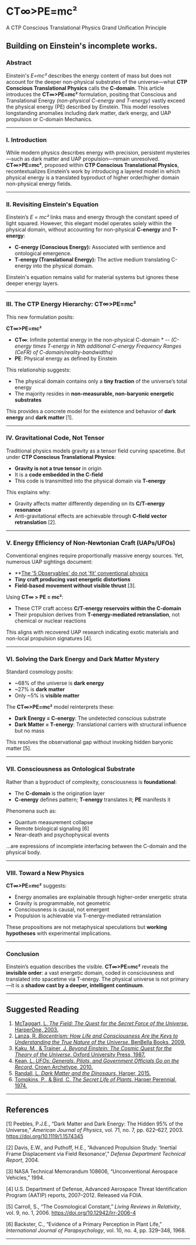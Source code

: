 # CT∞>PE=mc²  
A CTP Conscious Translational Physics Grand Unification Principle
## Building on Einstein's incomplete works.

### Abstract  
Einstein's *E=mc²* describes the energy content of mass but does not account for the deeper non-physical substrates of the universe—what **CTP Conscious Translational Physics** calls the **C-domain**. This article introduces the **CT∞>PE=mc²** formulation, positing that Conscious and Translational Energy *(non-physical C-energy and T-energy)* vastly exceed the physical energy (PE) described by Einstein. This model resolves longstanding anomalies including dark matter, dark energy, and UAP propulsion or C-domain Mechanics.

---

### I. Introduction

While modern physics describes energy with precision, persistent mysteries—such as dark matter and UAP propulsion—remain unresolved. **CT∞>PE=mc²**, proposed within **CTP Conscious Translational Physics**, recontextualizes Einstein’s work by introducing a layered model in which physical energy is a translated byproduct of higher order/higher domain non-physical energy fields.

---

### II. Revisiting Einstein's Equation

Einstein’s *E = mc²* links mass and energy through the constant speed of light squared. However, this elegant model operates solely within the physical domain, without accounting for non-physical **C-energy** and **T-energy**:

- **C-energy (Conscious Energy):** Associated with sentience and ontological emergence.  
- **T-energy (Translational Energy):** The active medium translating C-energy into the physical domain.  

Einstein's equation remains valid for material systems but ignores these deeper energy layers.

---

### III. The CTP Energy Hierarchy: CT∞>PE=mc²

This new formulation posits:

**CT∞>PE=mc²**

- **CT∞**: Infinite potential energy in the non-physical C-domain *
-- *(C-energy times T-energy in Nth additional C-energy Frequency Ranges (CeFR) of C-domain/reality-bandwidths)*  
- **PE**: Physical energy as defined by Einstein  

This relationship suggests:

- The physical domain contains only a **tiny fraction** of the universe’s total energy  
- The majority resides in **non-measurable, non-baryonic energetic substrates**  

This provides a concrete model for the existence and behavior of **dark energy** and **dark matter** [1].

---

### IV. Gravitational Code, Not Tensor

Traditional physics models gravity as a tensor field curving spacetime. But under **CTP Conscious Translational Physics**:

- **Gravity is not a true tensor** in origin  
- It is a **code embedded in the C-field**  
- This code is transmitted into the physical domain via **T-energy**  

This explains why:

- Gravity affects matter differently depending on its **C/T-energy resonance**  
- Anti-gravitational effects are achievable through **C-field vector retranslation** [2].

---

### V. Energy Efficiency of Non-Newtonian Craft (UAPs/UFOs)

Conventional engines require proportionally massive energy sources. Yet, numerous UAP sightings document:

- **[The '5 Observables' do not 'fit' conventional physics](https://fiveobservables.com)
- **Tiny craft producing vast energetic distortions**  
- **Field-based movement without visible thrust** [3].

Using **CT∞ > PE = mc²**:

- These CTP craft access **C/T-energy reservoirs within the C-domain**  
- Their propulsion derives from **T-energy-mediated retranslation**, not chemical or nuclear reactions  

This aligns with recovered UAP research indicating exotic materials and non-local propulsion signatures [4].

---

### VI. Solving the Dark Energy and Dark Matter Mystery

Standard cosmology posits:

- ~68% of the universe is **dark energy**  
- ~27% is **dark matter**  
- Only ~5% is **visible matter**

The **CT∞>PE=mc²** model reinterprets these:

- **Dark Energy = C-energy**: The undetected conscious substrate  
- **Dark Matter = T-energy**: Translational carriers with structural influence but no mass  

This resolves the observational gap without invoking hidden baryonic matter [5].

---

### VII. Consciousness as Ontological Substrate

Rather than a byproduct of complexity, consciousness is **foundational**:

- The **C-domain** is the origination layer  
- **C-energy** defines pattern; **T-energy** translates it; **PE** manifests it  

Phenomena such as:

- Quantum measurement collapse  
- Remote biological signaling [6]  
- Near-death and psychophysical events  

...are expressions of incomplete interfacing between the C-domain and the physical body.

---

### VIII. Toward a New Physics

**CT∞>PE=mc²** suggests:

- Energy anomalies are explainable through higher-order energetic strata  
- Gravity is programmable, not geometric  
- Consciousness is causal, not emergent  
- Propulsion is achievable via T-energy-mediated retranslation  

These propositions are not metaphysical speculations but **working hypotheses** with experimental implications.

---

### Conclusion

Einstein’s equation describes the visible. **CT∞>PE=mc²** reveals the **invisible order**: a vast energetic domain, coded in consciousness and translated into spacetime via T-energy. The physical universe is not primary—it is a **shadow cast by a deeper, intelligent continuum**.

---

## Suggested Reading 

1. [McTaggart, L. *The Field: The Quest for the Secret Force of the Universe*. HarperOne, 2003.](https://www.amazon.com/dp/006143518X?tag=ctpenergy03-20)  
2. [Lanza, R. *Biocentrism: How Life and Consciousness Are the Keys to Understanding the True Nature of the Universe*. BenBella Books, 2009.](https://www.amazon.com/dp/1935251740?tag=ctpenergy03-20)  
3. [Kaku, M., & Trainer, J. *Beyond Einstein: The Cosmic Quest for the Theory of the Universe*. Oxford University Press, 1987.](https://www.amazon.com/dp/0192861964?tag=ctpenergy03-20)  
4. [Kean, L. *UFOs: Generals, Pilots, and Government Officials Go on the Record*. Crown Archetype, 2010.](https://www.amazon.com/dp/0307716848?tag=ctpenergy03-20)  
5. [Randall, L. *Dark Matter and the Dinosaurs*. Harper, 2015.](https://www.amazon.com/dp/0062328476?tag=ctpenergy03-20)  
6. [Tompkins, P., & Bird, C. *The Secret Life of Plants*. Harper Perennial, 1974.](https://www.amazon.com/dp/0060915870?tag=ctpenergy03-20)  

---

## References

[1] Peebles, P.J.E., “Dark Matter and Dark Energy: The Hidden 95% of the Universe,” *American Journal of Physics*, vol. 71, no. 7, pp. 622–627, 2003. https://doi.org/10.1119/1.1574345

[2] Davis, E.W., and Puthoff, H.E., “Advanced Propulsion Study: ‘Inertial Frame Displacement via Field Resonance’,” *Defense Department Technical Report*, 2004.

[3] NASA Technical Memorandum 108606, “Unconventional Aerospace Vehicles,” 1994.

[4] U.S. Department of Defense, Advanced Aerospace Threat Identification Program (AATIP) reports, 2007–2012. Released via FOIA.

[5] Carroll, S., “The Cosmological Constant,” *Living Reviews in Relativity*, vol. 9, no. 1, 2006. https://doi.org/10.12942/lrr-2006-4

[6] Backster, C., “Evidence of a Primary Perception in Plant Life,” *International Journal of Parapsychology*, vol. 10, no. 4, pp. 329–348, 1968.

---
